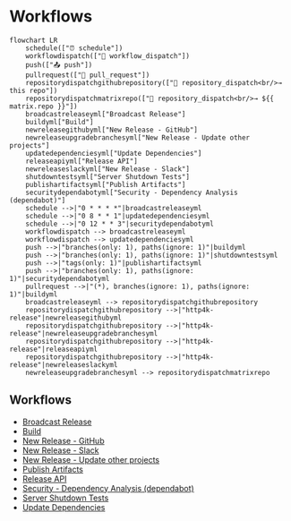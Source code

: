 # Workflows

```mermaid
flowchart LR
    schedule(["⏰ schedule"])
    workflowdispatch(["👤 workflow_dispatch"])
    push(["📤 push"])
    pullrequest(["🔀 pull_request"])
    repositorydispatchgithubrepository(["🔔 repository_dispatch<br/>→ this repo"])
    repositorydispatchmatrixrepo(["🔔 repository_dispatch<br/>→ ${{ matrix.repo }}"])
    broadcastreleaseyml["Broadcast Release"]
    buildyml["Build"]
    newreleasegithubyml["New Release - GitHub"]
    newreleaseupgradebranchesyml["New Release - Update other projects"]
    updatedependenciesyml["Update Dependencies"]
    releaseapiyml["Release API"]
    newreleaseslackyml["New Release - Slack"]
    shutdowntestsyml["Server Shutdown Tests"]
    publishartifactsyml["Publish Artifacts"]
    securitydependabotyml["Security - Dependency Analysis (dependabot)"]
    schedule -->|"0 * * * *"|broadcastreleaseyml
    schedule -->|"0 8 * * 1"|updatedependenciesyml
    schedule -->|"0 12 * * 3"|securitydependabotyml
    workflowdispatch --> broadcastreleaseyml
    workflowdispatch --> updatedependenciesyml
    push -->|"branches(only: 1), paths(ignore: 1)"|buildyml
    push -->|"branches(only: 1), paths(ignore: 1)"|shutdowntestsyml
    push -->|"tags(only: 1)"|publishartifactsyml
    push -->|"branches(only: 1), paths(ignore: 1)"|securitydependabotyml
    pullrequest -->|"(*), branches(ignore: 1), paths(ignore: 1)"|buildyml
    broadcastreleaseyml --> repositorydispatchgithubrepository
    repositorydispatchgithubrepository -->|"http4k-release"|newreleasegithubyml
    repositorydispatchgithubrepository -->|"http4k-release"|newreleaseupgradebranchesyml
    repositorydispatchgithubrepository -->|"http4k-release"|releaseapiyml
    repositorydispatchgithubrepository -->|"http4k-release"|newreleaseslackyml
    newreleaseupgradebranchesyml --> repositorydispatchmatrixrepo
```

## Workflows

- [Broadcast Release](./broadcast-release/)
- [Build](./build/)
- [New Release - GitHub](./new-release-github/)
- [New Release - Slack](./new-release-slack/)
- [New Release - Update other projects](./new-release-upgrade-branches/)
- [Publish Artifacts](./publish-artifacts/)
- [Release API](./release-api/)
- [Security - Dependency Analysis (dependabot)](./security-dependabot/)
- [Server Shutdown Tests](./shutdown-tests/)
- [Update Dependencies](./update-dependencies/)
